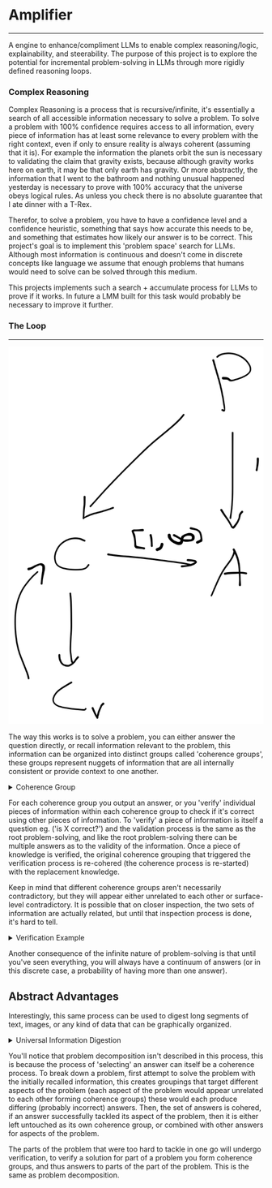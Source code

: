 # Amplifier

---
A engine to enhance/compliment LLMs to enable complex reasoning/logic, explainability, and steerability.
The purpose of this project is to explore the potential for incremental problem-solving in LLMs through more rigidly
defined reasoning loops.

### Complex Reasoning
Complex Reasoning is a process that is recursive/infinite, it's essentially a search of all accessible information necessary
to solve a problem. To solve a problem with 100% confidence requires access to all information, every piece of information has at least
some relevance to every problem with the right context, even if only to ensure reality is always coherent (assuming that it is). 
For example the information the planets orbit the sun is necessary to validating the claim that gravity exists, because although
gravity works here on earth, it may be that only earth has gravity. Or more abstractly, the information that I
went to the bathroom and nothing unusual happened yesterday is necessary to prove with 100% accuracy that the universe obeys logical rules. As unless you check
there is no absolute guarantee that I ate dinner with a T-Rex.

Therefor, to solve a problem, you have to have a confidence level and a confidence heuristic, something that says how accurate
this needs to be, and something that estimates how likely our answer is to be correct. This project's goal is to implement
this 'problem space' search for LLMs. Although most information is continuous and doesn't come in discrete concepts like language
we assume that enough problems that humans would need to solve can be solved through this medium.

This projects implements such a search + accumulate process for LLMs to prove if it works. 
In future a LMM built for this task would probably be necessary to improve it further.

### The Loop

---

![readme/high_process.svg](readme/high_process.svg)

The way this works is to solve a problem, you can either answer the question directly, or recall information relevant
to the problem, this information can be organized into distinct groups called 'coherence groups', these groups represent
nuggets of information that are all internally consistent or provide context to one another.

<details>
<summary>Coherence Group</summary>
<br>
For example, to solve a political problem, different ideologies may be (surface level) internally consistent and result in
different answers. Each ideology would form its own coherence group, and would produce their own answer to the question.
</details>

For each coherence group you output an answer, or you 'verify' individual pieces of information within each coherence group
to check if it's correct using other pieces of information. To 'verify' a piece of information is itself a question eg. ('is X correct?')
and the validation process is the same as the root problem-solving, and like the root problem-solving there can
be multiple answers as to the validity of the information. Once a piece of knowledge is verified, the original coherence
grouping that triggered the verification process is re-cohered (the coherence process is re-started) with the replacement
knowledge.

Keep in mind that different coherence groups aren't necessarily contradictory, but they will appear either unrelated to each
other or surface-level contradictory. It is possible that on closer inspection, the two sets of information are actually related,
but until that inspection process is done, it's hard to tell.
<details>
<summary>Verification Example</summary>
<br>
Continuing from the previous example, not all ideologies are created equal, and some are 'more correct' than others.
To figure out which ones are right and which ones are wrong, you have to:

    - verify the components that created a particular idea in that ideology (the ""children"" nodes)
        - For example in philosophy, it's important to understand what is just a cultural norm and what is 'fact'
    - see if the idea agrees with other observations (the ""sibling"" nodes)
        - We use this in science, if a theory makes predictions about reality and they agree with them, then we know
            it might be correct, or at the very least that it's useful.
    - see if the idea can create a new coherent idea (the ""parent"" nodes)
        - In data science, sometimes the individual assumptions made in a model aren't tested and are based off of intuition
        - However if the overall model is valid then it's possible the assumptions used to make the model are too.

Notice that each of these descriptions describe a 'radiating' process, effectively a breadth-first-search. The first
process has to verify the components of the information being verified, the second has to verify the observations that are 
related to the process being verified, and the third has to verify the new idea made from the information (and check if the new idea
being right has any indication on the validity of the original idea).
</details>

Another consequence of the infinite nature of problem-solving is that until you've seen everything, 
you will always have a continuum of answers (or in this discrete case, a probability of having more than one answer).

## Abstract Advantages

Interestingly, this same process can be used to digest long segments of text, images, or any kind of data that can be
graphically organized. 

<details>
<summary>Universal Information Digestion</summary>
<br>
As long as the network can navigate from node to node, it should (in theory) be able to use it
as regular information. For example, the paragraphs of a wikipedia page could be 'connected' via keywords, the paragraph number,
and pages could be connected by inter-page references. Images could be connected via 'blurry' interpretations of the image
that are connected to 4 nodes, each are lazily-evaluated interpretations of each quadrant of the image, then the knowledge
coherence process could combine these 4 quadrants into a new understanding of the whole image. Similar to peripheral vision in humans or
a discrete case convolutional neural network.
</details>

You'll notice that problem decomposition isn't described in this process, this is because the process of 'selecting' an answer can itself
be a coherence process. To break down a problem, first attempt to solve the problem with the initially recalled information, this creates
groupings that target different aspects of the problem (each aspect of the problem would appear unrelated to each other forming coherence groups) 
these would each produce differing (probably incorrect) answers. Then, the set of answers is cohered, if an answer successfully tackled its aspect
of the problem, then it is either left untouched as its own coherence group, or combined with other answers for aspects of the problem.

The parts of the problem that were too hard to tackle in one go will undergo verification, to verify a solution for part of a problem you
form coherence groups, and thus answers to parts of the part of the problem. This is the same as problem decomposition.
